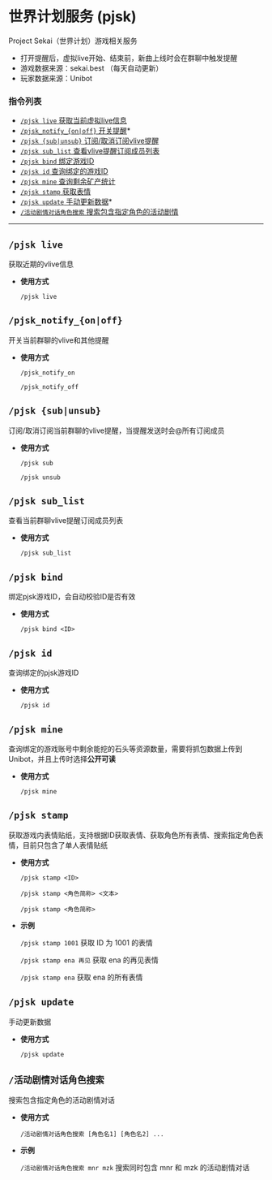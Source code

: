 # 世界计划服务 (pjsk)

Project Sekai（世界计划）游戏相关服务
- 打开提醒后，虚拟live开始、结束前，新曲上线时会在群聊中触发提醒
- 游戏数据来源：sekai.best （每天自动更新）
- 玩家数据来源：Unibot


###  指令列表

- [`/pjsk live` 获取当前虚拟live信息](#pjsk-live)
- [`/pjsk_notify_{on|off}` 开关提醒](#pjsk_notify_onoff)*
- [`/pjsk {sub|unsub}` 订阅/取消订阅vlive提醒](#pjsk-sub)
- [`/pjsk sub_list` 查看vlive提醒订阅成员列表](#pjsk-sub_list)
- [`/pjsk bind` 绑定游戏ID](#pjsk-bind)
- [`/pjsk id` 查询绑定的游戏ID](#pjsk-id)
- [`/pjsk mine` 查询剩余矿产统计](#pjsk-mine)
- [`/pjsk stamp` 获取表情](#pjsk-stamp)
- [`/pjsk update` 手动更新数据](#pjsk-update)*
- [`/活动剧情对话角色搜索` 搜索包含指定角色的活动剧情](#活动剧情对话角色搜索)

---


## `/pjsk live`

获取近期的vlive信息

- **使用方式**

    `/pjsk live`


## `/pjsk_notify_{on|off}`

开关当前群聊的vlive和其他提醒

- **使用方式**

    `/pjsk_notify_on` 

    `/pjsk_notify_off`


## `/pjsk {sub|unsub}`

订阅/取消订阅当前群聊的vlive提醒，当提醒发送时会@所有订阅成员

- **使用方式**

    `/pjsk sub` 

    `/pjsk unsub`


## `/pjsk sub_list`

查看当前群聊vlive提醒订阅成员列表

- **使用方式**

    `/pjsk sub_list`



## `/pjsk bind`

绑定pjsk游戏ID，会自动校验ID是否有效

- **使用方式**

    `/pjsk bind <ID>`


## `/pjsk id`

查询绑定的pjsk游戏ID

- **使用方式**

    `/pjsk id`


## `/pjsk mine`

查询绑定的游戏账号中剩余能挖的石头等资源数量，需要将抓包数据上传到Unibot，并且上传时选择**公开可读**

- **使用方式**

    `/pjsk mine`


## `/pjsk stamp`

获取游戏内表情贴纸，支持根据ID获取表情、获取角色所有表情、搜索指定角色表情，目前只包含了单人表情贴纸

- **使用方式**

    `/pjsk stamp <ID>` 

    `/pjsk stamp <角色简称> <文本>`

    `/pjsk stamp <角色简称>`

- **示例**

    `/pjsk stamp 1001` 获取 ID 为 1001 的表情

    `/pjsk stamp ena 再见` 获取 ena 的再见表情

    `/pjsk stamp ena` 获取 ena 的所有表情


## `/pjsk update`

手动更新数据

- **使用方式**

    `/pjsk update`


## `/活动剧情对话角色搜索`

搜索包含指定角色的活动剧情对话

- **使用方式**

    `/活动剧情对话角色搜索 [角色名1] [角色名2] ...`

- **示例**

    `/活动剧情对话角色搜索 mnr mzk` 搜索同时包含 mnr 和 mzk 的活动剧情对话


